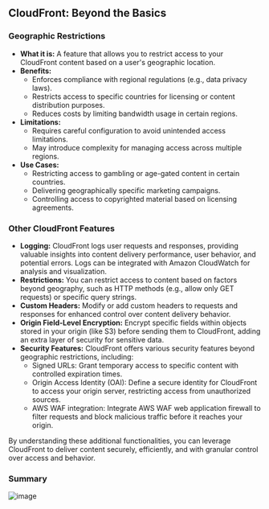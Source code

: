 ## CloudFront: Beyond the Basics

### Geographic Restrictions
* **What it is:** A feature that allows you to restrict access to your CloudFront content based on a user's geographic location.
* **Benefits:**
    * Enforces compliance with regional regulations (e.g., data privacy laws).
    * Restricts access to specific countries for licensing or content distribution purposes.
    * Reduces costs by limiting bandwidth usage in certain regions.
* **Limitations:**
    * Requires careful configuration to avoid unintended access limitations.
    * May introduce complexity for managing access across multiple regions.
* **Use Cases:**
    * Restricting access to gambling or age-gated content in certain countries.
    * Delivering geographically specific marketing campaigns.
    * Controlling access to copyrighted material based on licensing agreements.

### Other CloudFront Features
* **Logging:** CloudFront logs user requests and responses, providing valuable insights into content delivery performance, user behavior, and potential errors. Logs can be integrated with Amazon CloudWatch for analysis and visualization.
* **Restrictions:** You can restrict access to content based on factors beyond geography, such as HTTP methods (e.g., allow only GET requests) or specific query strings.
* **Custom Headers:** Modify or add custom headers to requests and responses for enhanced control over content delivery behavior.
* **Origin Field-Level Encryption:** Encrypt specific fields within objects stored in your origin (like S3) before sending them to CloudFront, adding an extra layer of security for sensitive data.
* **Security Features:** CloudFront offers various security features beyond geographic restrictions, including:
    * Signed URLs: Grant temporary access to specific content with controlled expiration times.
    * Origin Access Identity (OAI): Define a secure identity for CloudFront to access your origin server, restricting access from unauthorized sources.
    * AWS WAF integration: Integrate AWS WAF web application firewall to filter requests and block malicious traffic before it reaches your origin.

By understanding these additional functionalities, you can leverage CloudFront to deliver content securely, efficiently, and with granular control over access and behavior.


### Summary
![image](https://imgur.com/rPp6aE8.png)
